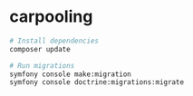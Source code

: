 # carpooling

```bash
# Install dependencies
composer update

# Run migrations
symfony console make:migration
symfony console doctrine:migrations:migrate
```
